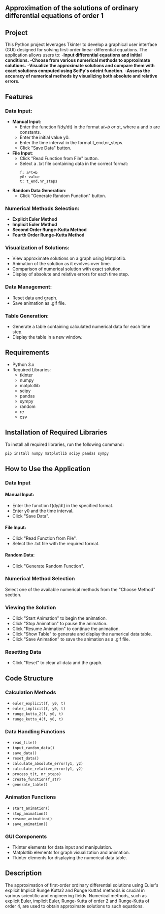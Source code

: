 ## Approximation of the solutions of ordinary differential equations of order 1


## Project 
This Python project leverages Tkinter to develop a graphical user interface (GUI) designed for solving first-order linear differential equations. The application allows users to:
-**Input differential equations and initial conditions.**
-**Choose from various numerical methods to approximate solutions.**
-**Visualize the approximate solutions and compare them with exact solutions computed using SciPy's odeint function.**
-**Assess the accuracy of numerical methods by visualizing both absolute and relative errors.**

## Features
### Data Input:
- **Manual Input**:
  - Enter the function f(dy/dt) in the format a*t+b or a*t, where a and b are constants.
  - Enter the initial value y0.
  - Enter the time interval in the format t_end,nr_steps.
  - Click "Save Data" button.
- **File Input**:
  - Click "Read Function from File" button.
  - Select a .txt file containing data in the correct format:
    ```
    f: a*t+b
    y0: value
    t: t_end,nr_steps
    ```
- **Random Data Generation**:
  - Click "Generate Random Function" button.

### Numerical Methods Selection:
- **Explicit Euler Method**
- **Implicit Euler Method**
- **Second Order Runge-Kutta Method**
- **Fourth Order Runge-Kutta Method**

### Visualization of Solutions:
- View approximate solutions on a graph using Matplotlib.
- Animation of the solution as it evolves over time.
- Comparison of numerical solution with exact solution.
- Display of absolute and relative errors for each time step.

### Data Management:
- Reset data and graph.
- Save animation as .gif file.

### Table Generation:
- Generate a table containing calculated numerical data for each time step.
- Display the table in a new window.

## Requirements
- Python 3.x
- Required Libraries:
  - tkinter
  - numpy
  - matplotlib
  - scipy
  - pandas
  - sympy
  - random
  - re
  - csv
## Installation of Required Libraries
To install all required libraries, run the following command:

```bash
pip install numpy matplotlib scipy pandas sympy
```

## How to Use the Application

### Data Input
#### Manual Input:
- Enter the function f(dy/dt) in the specified format.
- Enter y0 and the time interval.
- Click "Save Data".

#### File Input:
- Click "Read Function from File".
- Select the .txt file with the required format.

#### Random Data:
- Click "Generate Random Function".

### Numerical Method Selection
Select one of the available numerical methods from the "Choose Method" section.

### Viewing the Solution
- Click "Start Animation" to begin the animation.
- Click "Stop Animation" to pause the animation.
- Click "Resume Animation" to continue the animation.
- Click "Show Table" to generate and display the numerical data table.
- Click "Save Animation" to save the animation as a .gif file.

### Resetting Data
- Click "Reset" to clear all data and the graph.

## Code Structure

### Calculation Methods
- `euler_explicit(f, y0, t)`
- `euler_implicit(f, y0, t)`
- `runge_kutta_2(f, y0, t)`
- `runge_kutta_4(f, y0, t)`

### Data Handling Functions
- `read_file()`
- `input_random_data()`
- `save_data()`
- `reset_data()`
- `calculate_absolute_error(y1, y2)`
- `calculate_relative_error(y1, y2)`
- `process_t(t, nr_steps)`
- `create_function(f_str)`
- `generate_table()`

### Animation Functions
- `start_animation()`
- `stop_animation()`
- `resume_animation()`
- `save_animation()`

### GUI Components
- Tkinter elements for data input and manipulation.
- Matplotlib elements for graph visualization and animation.
- Tkinter elements for displaying the numerical data table.

## Description 
The approximation of first-order ordinary differential solutions using Euler's explicit Implicit Runge Kutta2 and Runge Kutta4 methods is crucial in various scientific and engineering fields. Numerical methods, such as explicit Euler, implicit Euler, Runge-Kutta of order 2 and Runge-Kutta of order 4, are used to obtain approximate solutions to such equations.
